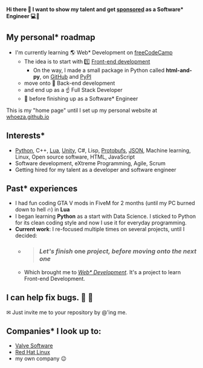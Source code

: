 **Hi there 👋 I want to show my talent and get [sponsored](https://github.com/sponsors/Whoeza) as a Software\* Engineer 💻👑**

## My personal* roadmap
* I'm currently learning 🌎 Web* Development on [freeCodeCamp](https://freecodecamp.org/)
  * The idea is to start with 1️⃣ [Front-end development](https://github.com/Whoeza?tab=repositories&q&language=html)
    * On the way, I made a small package in Python called **html-and-py**, on [GitHub](https://github.com/Whoeza/html-and-py) and [PyPI](https://pypi.org/project/html-and-py/)
  * move onto 🎯 Back-end development
  * and end up as a ☝ Full Stack Developer
  * 🤜 before finishing up as a Software* Engineer

This is my "home page" until I set up my personal website at [whoeza.github.io](https://whoeza.github.io)

## Interests*
* [Python](https://github.com/Whoeza?tab=repositories&q&language=python), C++, [Lua](https://github.com/Whoeza?tab=repositories&q&language=lua), [Unity](https://github.com/search?q=user%3AWhoeza+unity), C#, Lisp, [Protobufs](https://github.com/Whoeza/protobufs-helloworld), [JSON](https://github.com/Whoeza?tab=repositories&q=json&type=&language=&sort=), Machine learning, Linux, Open source software, HTML, JavaScript
* Software development, eXtreme Programming, Agile, Scrum
* Getting hired for my talent as a developer and software engineer

## Past* experiences
* I had fun coding GTA V mods in FiveM for 2 months (until my PC burned down to hell 🔥) in **Lua**
* I began learning **Python** as a start with Data Science. I sticked to Python for its clean coding style and now I use it for everyday programming.
* **Current work**: I re-focused multiple times on several projects, until I decided:
  * > ### *Let's finish* **one** *project, before moving onto the next one*
  * Which brought me to [*Web\* Development*](https://whoeza.github.io/). It's a project to learn Front-end Development.

## I can help fix bugs. 👀 🤝
✉ Just invite me to your repository by @'ing me.

## Companies* I look up to:
* [Valve Software](https://valvesoftware.com/)
* [Red Hat Linux](https://redhat.com/)
* my own company 😉
<!--
**Whoeza/whoeza** is a ✨ _special_ ✨ repository because its `README.md` (this file) appears on your GitHub profile.

Here are some ideas to get you started:

- 🔭 I’m currently working on full stack development...
- 🌱 I’m currently learning frontend web development...
- 👯 I’m looking to collaborate on games development, web development, data science...
- 🤔 I’m looking for help with ...
- 💬 Ask me about music...
- 📫 How to reach me: @ me from any repository or add me to a pull request...
- 😄 Pronouns: he/him...
- ⚡ Fun fact: ...
-->
